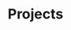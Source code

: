 ---
title: "Projects"
layout: collection
permalink: /projects/
collection: projects
entries_layout: grid
classes: wide
author_profile: true
---